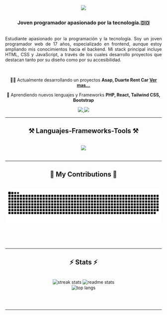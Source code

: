 <h1 align="center">
  <img src="https://readme-typing-svg.herokuapp.com/?font=Righteous&size=35&center=true&vCenter=true&width=500&height=70&duration=4000&lines=Hola+a+todos!+👋;Soy+Manuel+Almanzar!💻;" />
</h1>

<h3 align="center"> Joven programador apasionado por la tecnología.🇩🇴</h3>

<br/>

<div align="center" style="text-align: justify; max-width: 800px; margin: 0 auto;">
  Estudiante apasionado por la programación y la tecnología. Soy un joven programador web de 17 años, especializado en frontend, aunque estoy ampliando mis conocimientos hacia el backend. Mi       stack principal incluye HTML, CSS y JavaScript, a través de los cuales desarrollo proyectos que destacan tanto por su diseño como por su accesibilidad.

 </div>

<br/>
<br/>


<div align="center">
 
 👨‍💻 Actualmente desarrollando un proyectos **Asap, Duarte Rent Car [Ver mas...]()**
 
 🌱 Aprendiendo nuevos lenguajes y Frameworks **PHP, React, Tailwind CSS, Bootstrap**


 </div>
 
<div align="center"> 
  <a href="https://mail.google.com/mail/u/3/#inbox">
    <img src="https://img.shields.io/badge/Gmail-333333?style=for-the-badge&logo=gmail&logoColor=red" />
  </a>

  <a href="https://salesp07.github.io" target="_blank">
     <img src="https://img.shields.io/badge/Portfolio-FF5722?style=for-the-badge&logo=todoist&logoColor=white" target="_blank" /> 
  </a>
</div>

 <hr/>
 
<h2 align="center">⚒️ Languajes-Frameworks-Tools ⚒️</h2>
<br/>
<div align="center">
    <img src="https://skillicons.dev/icons?i=html,css,vscode,tailwind,php,javascript,react,bootstrap,github,figma" />
</div>

<br/>
<hr/>

<div align="center">
  <h2>🐍 My Contributions 🐍</h2>
  <br>
  <img alt="snake eating my contributions" src="https://raw.githubusercontent.com/salesp07/salesp07/output/github-contribution-grid-snake.svg" />
  
  <br/><br/><br/>
</div>

<hr/>

<h2 align="center">⚡ Stats ⚡</h2>
<br>
<div align=center>
  <img width=390 src="https://github-readme-streak-stats-salesp07.vercel.app/?user=salesp07&count_private=true&theme=react&border_radius=10" alt="streak stats"/>
  <img width=390 src="https://github-readme-stats-salesp07.vercel.app/api?username=salesp07&count_private=true&show_icons=true&theme=react&rank_icon=github&border_radius=10" alt="readme stats" />
  <br/>
  <img width=325 align="center" src="https://github-readme-stats-salesp07.vercel.app/api/top-langs/?username=salesp07&hide=HTML&langs_count=8&layout=compact&theme=react&border_radius=10&size_weight=0.5&count_weight=0.5&exclude_repo=github-readme-stats" alt="top langs" />
</div>



<br/><br/>

<hr/>
